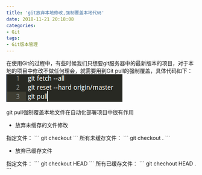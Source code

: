 ```yaml
---
title: 'git放弃本地修改,强制覆盖本地代码'
date: 2018-11-21 20:18:08
categories:
- Git
tags:
- Git版本管理
---
```

在使用Git的过程中，有些时候我们只想要git服务器中的最新版本的项目，对于本地的项目中修改不做任何理会，就需要用到Git pull的强制覆盖，具体代码如下：
![命令行](/images/psb.png)

git pull强制覆盖本地文件在自动化部署项目中很有作用
- 放弃未缓存的文件修改
<p>指定文件：
```
git checkout <filename>
```
所有未缓存文件：
```
git checkout .
```

- 放弃已缓存文件
<p>指定文件： 
```
git checkout HEAD <filename>
```
所有已缓存文件： 
```
git chechout HEAD .
```

